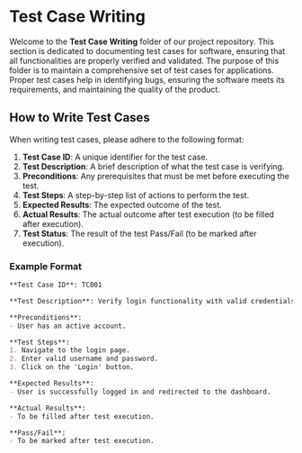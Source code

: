 # Test Case Writing

Welcome to the **Test Case Writing** folder of our project repository. This section is dedicated to documenting test cases for software, ensuring that all functionalities are properly verified and validated. The purpose of this folder is to maintain a comprehensive set of test cases for applications. Proper test cases help in identifying bugs, ensuring the software meets its requirements, and maintaining the quality of the product.

## How to Write Test Cases

When writing test cases, please adhere to the following format:

1. **Test Case ID**: A unique identifier for the test case.
2. **Test Description**: A brief description of what the test case is verifying.
3. **Preconditions**: Any prerequisites that must be met before executing the test.
4. **Test Steps**: A step-by-step list of actions to perform the test.
5. **Expected Results**: The expected outcome of the test.
6. **Actual Results**: The actual outcome after test execution (to be filled after execution).
7. **Test Status**: The result of the test Pass/Fail (to be marked after execution).

### Example Format

```markdown
**Test Case ID**: TC001

**Test Description**: Verify login functionality with valid credentials.

**Preconditions**:
- User has an active account.

**Test Steps**:
1. Navigate to the login page.
2. Enter valid username and password.
3. Click on the 'Login' button.

**Expected Results**:
- User is successfully logged in and redirected to the dashboard.

**Actual Results**:
- To be filled after test execution.

**Pass/Fail**:
- To be marked after test execution.



